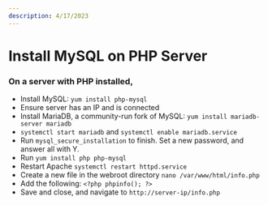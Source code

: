 ```yaml
---
description: 4/17/2023
---
```


# Install MySQL on PHP Server

### On a server with PHP installed,

* Install MySQL: `yum install php-mysql`
* Ensure server has an IP and is connected
* Install MariaDB, a community-run fork of MySQL: `yum install mariadb-server mariadb`
* `systemctl start mariadb` and `systemctl enable mariadb.service`
* Run `mysql_secure_installation` to finish. Set a new password, and answer all with Y.
* Run `yum install php php-mysql`
* Restart Apache `systemctl restart httpd.service`
* Create a new file in the webroot directory `nano /var/www/html/info.php`
* Add the following: `<?php phpinfo(); ?>`
* Save and close, and navigate to `http://server-ip/info.php`

